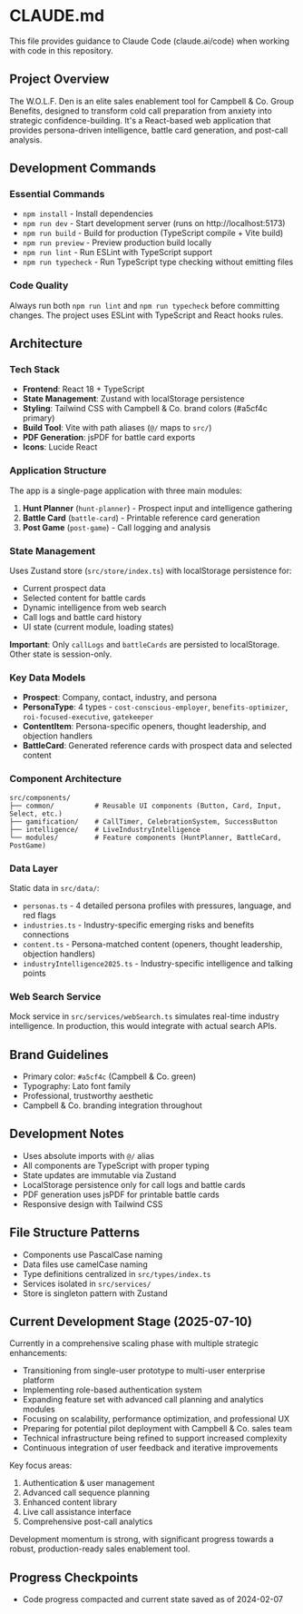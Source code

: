 # CLAUDE.md

This file provides guidance to Claude Code (claude.ai/code) when working with code in this repository.

## Project Overview

The W.O.L.F. Den is an elite sales enablement tool for Campbell & Co. Group Benefits, designed to transform cold call preparation from anxiety into strategic confidence-building. It's a React-based web application that provides persona-driven intelligence, battle card generation, and post-call analysis.

## Development Commands

### Essential Commands
- `npm install` - Install dependencies
- `npm run dev` - Start development server (runs on http://localhost:5173)
- `npm run build` - Build for production (TypeScript compile + Vite build)
- `npm run preview` - Preview production build locally
- `npm run lint` - Run ESLint with TypeScript support
- `npm run typecheck` - Run TypeScript type checking without emitting files

### Code Quality
Always run both `npm run lint` and `npm run typecheck` before committing changes. The project uses ESLint with TypeScript and React hooks rules.

## Architecture

### Tech Stack
- **Frontend**: React 18 + TypeScript
- **State Management**: Zustand with localStorage persistence
- **Styling**: Tailwind CSS with Campbell & Co. brand colors (#a5cf4c primary)
- **Build Tool**: Vite with path aliases (`@/` maps to `src/`)
- **PDF Generation**: jsPDF for battle card exports
- **Icons**: Lucide React

### Application Structure

The app is a single-page application with three main modules:
1. **Hunt Planner** (`hunt-planner`) - Prospect input and intelligence gathering
2. **Battle Card** (`battle-card`) - Printable reference card generation
3. **Post Game** (`post-game`) - Call logging and analysis

### State Management

Uses Zustand store (`src/store/index.ts`) with localStorage persistence for:
- Current prospect data
- Selected content for battle cards
- Dynamic intelligence from web search
- Call logs and battle card history
- UI state (current module, loading states)

**Important**: Only `callLogs` and `battleCards` are persisted to localStorage. Other state is session-only.

### Key Data Models

- **Prospect**: Company, contact, industry, and persona
- **PersonaType**: 4 types - `cost-conscious-employer`, `benefits-optimizer`, `roi-focused-executive`, `gatekeeper`
- **ContentItem**: Persona-specific openers, thought leadership, and objection handlers
- **BattleCard**: Generated reference cards with prospect data and selected content

### Component Architecture

```
src/components/
├── common/          # Reusable UI components (Button, Card, Input, Select, etc.)
├── gamification/    # CallTimer, CelebrationSystem, SuccessButton
├── intelligence/    # LiveIndustryIntelligence
└── modules/         # Feature components (HuntPlanner, BattleCard, PostGame)
```

### Data Layer

Static data in `src/data/`:
- `personas.ts` - 4 detailed persona profiles with pressures, language, and red flags
- `industries.ts` - Industry-specific emerging risks and benefits connections
- `content.ts` - Persona-matched content (openers, thought leadership, objection handlers)
- `industryIntelligence2025.ts` - Industry-specific intelligence and talking points

### Web Search Service

Mock service in `src/services/webSearch.ts` simulates real-time industry intelligence. In production, this would integrate with actual search APIs.

## Brand Guidelines

- Primary color: `#a5cf4c` (Campbell & Co. green)
- Typography: Lato font family
- Professional, trustworthy aesthetic
- Campbell & Co. branding integration throughout

## Development Notes

- Uses absolute imports with `@/` alias
- All components are TypeScript with proper typing
- State updates are immutable via Zustand
- LocalStorage persistence only for call logs and battle cards
- PDF generation uses jsPDF for printable battle cards
- Responsive design with Tailwind CSS

## File Structure Patterns

- Components use PascalCase naming
- Data files use camelCase naming
- Type definitions centralized in `src/types/index.ts`
- Services isolated in `src/services/`
- Store is singleton pattern with Zustand

## Current Development Stage (2025-07-10)

Currently in a comprehensive scaling phase with multiple strategic enhancements:

- Transitioning from single-user prototype to multi-user enterprise platform
- Implementing role-based authentication system
- Expanding feature set with advanced call planning and analytics modules
- Focusing on scalability, performance optimization, and professional UX
- Preparing for potential pilot deployment with Campbell & Co. sales team
- Technical infrastructure being refined to support increased complexity
- Continuous integration of user feedback and iterative improvements

Key focus areas:
1. Authentication & user management
2. Advanced call sequence planning
3. Enhanced content library
4. Live call assistance interface
5. Comprehensive post-call analytics

Development momentum is strong, with significant progress towards a robust, production-ready sales enablement tool.

## Progress Checkpoints

- Code progress compacted and current state saved as of 2024-02-07